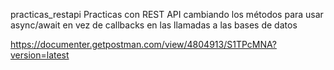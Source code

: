 practicas_restapi
Practicas con REST API cambiando los métodos para usar async/await en vez de callbacks en las llamadas a las bases de datos

https://documenter.getpostman.com/view/4804913/S1TPcMNA?version=latest